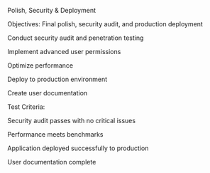 Polish, Security & Deployment  

Objectives: Final polish, security audit, and production deployment

Conduct security audit and penetration testing

Implement advanced user permissions

Optimize performance

Deploy to production environment

Create user documentation

Test Criteria:

Security audit passes with no critical issues

Performance meets benchmarks

Application deployed successfully to production

User documentation complete
